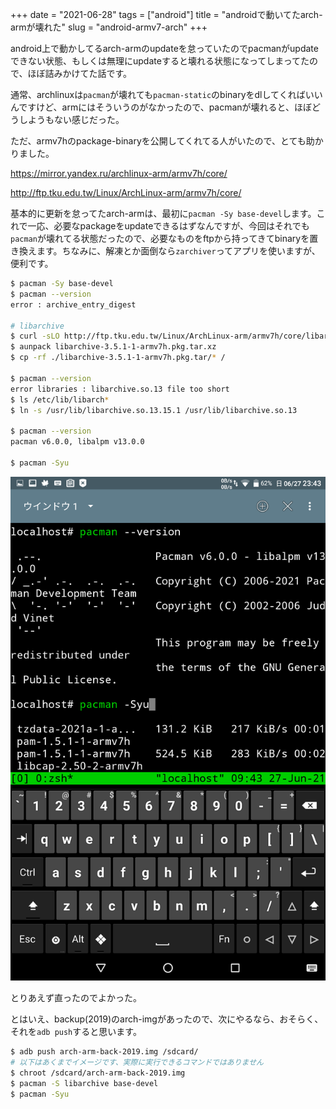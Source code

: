 +++
date = "2021-06-28"
tags = ["android"]
title = "androidで動いてたarch-armが壊れた"
slug = "android-armv7-arch"
+++

android上で動かしてるarch-armのupdateを怠っていたのでpacmanがupdateできない状態、もしくは無理にupdateすると壊れる状態になってしまってたので、ほぼ詰みかけてた話です。

通常、archlinuxは`pacman`が壊れても`pacman-static`のbinaryをdlしてくればいいんですけど、armにはそういうのがなかったので、pacmanが壊れると、ほぼどうしようもない感じだった。

ただ、armv7hのpackage-binaryを公開してくれてる人がいたので、とても助かりました。

https://mirror.yandex.ru/archlinux-arm/armv7h/core/

http://ftp.tku.edu.tw/Linux/ArchLinux-arm/armv7h/core/

基本的に更新を怠ってたarch-armは、最初に`pacman -Sy base-devel`します。これで一応、必要なpackageをupdateできるはずなんですが、今回はそれでも`pacman`が壊れてる状態だったので、必要なものをftpから持ってきてbinaryを置き換えます。ちなみに、解凍とか面倒なら`zarchiver`ってアプリを使いますが、便利です。

```sh
$ pacman -Sy base-devel
$ pacman --version
error : archive_entry_digest

# libarchive
$ curl -sLO http://ftp.tku.edu.tw/Linux/ArchLinux-arm/armv7h/core/libarchive-3.5.1-1-armv7h.pkg.tar.xz
$ aunpack libarchive-3.5.1-1-armv7h.pkg.tar.xz
$ cp -rf ./libarchive-3.5.1-1-armv7h.pkg.tar/* /

$ pacman --version
error libraries : libarchive.so.13 file too short
$ ls /etc/lib/libarch*
$ ln -s /usr/lib/libarchive.so.13.15.1 /usr/lib/libarchive.so.13

$ pacman --version
pacman v6.0.0, libalpm v13.0.0

$ pacman -Syu
```

![](https://raw.githubusercontent.com/syui/img/master/other/android_archlinux_armv7h_pacman_6.0.png)

とりあえず直ったのでよかった。

とはいえ、backup(2019)のarch-imgがあったので、次にやるなら、おそらく、それを`adb push`すると思います。

```sh
$ adb push arch-arm-back-2019.img /sdcard/
# 以下はあくまでイメージです、実際に実行できるコマンドではありません
$ chroot /sdcard/arch-arm-back-2019.img
$ pacman -S libarchive base-devel
$ pacman -Syu
```

